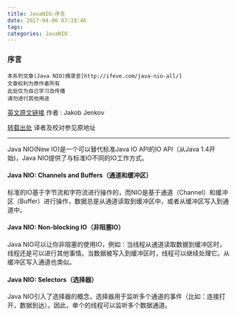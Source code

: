 ```yaml
---
title: JavaNIO-序言
date: 2017-04-06 07:19:46
tags:
categories: JavaNIO
---
```



### 序言

>
    本系列文章(Java NIO)摘录至[http://ifeve.com/java-nio-all/]
    文章权利为原作者所有
    此处仅为自己学习及传播
    请勿进行其他用途

[英文原文链接](http://tutorials.jenkov.com/java-nio/overview.html) 作者 : Jakob Jenkov

[转载出处](http://ifeve.com/java-nio-all/) 译者及校对参见原地址

-----------------------

Java NIO(New IO)是一个可以替代标准Java IO API的IO API（从Java 1.4开始)，Java NIO提供了与标准IO不同的IO工作方式。

#### Java NIO: Channels and Buffers（通道和缓冲区）

标准的IO基于字节流和字符流进行操作的，而NIO是基于通道（Channel）和缓冲区（Buffer）进行操作，数据总是从通道读取到缓冲区中，或者从缓冲区写入到通道中。

#### Java NIO: Non-blocking IO（非阻塞IO）

Java NIO可以让你非阻塞的使用IO，例如：当线程从通道读取数据到缓冲区时，线程还是可以进行其他事情。当数据被写入到缓冲区时，线程可以继续处理它。从缓冲区写入通道也类似。

#### Java NIO: Selectors（选择器）

Java NIO引入了选择器的概念，选择器用于监听多个通道的事件（比如：连接打开，数据到达）。因此，单个的线程可以监听多个数据通道。



